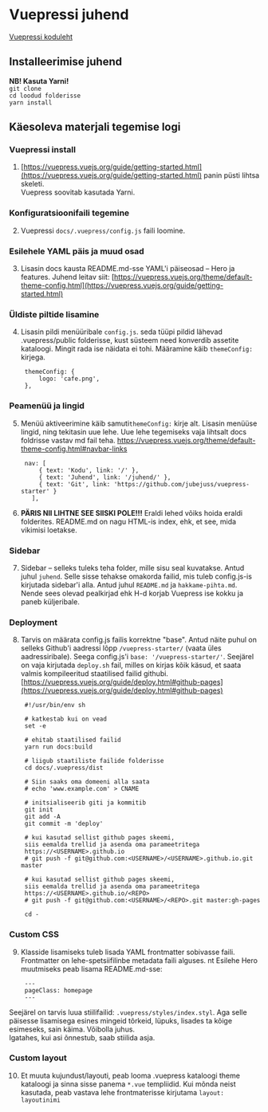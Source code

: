 # Vuepressi juhend
[Vuepressi koduleht](https://vuepress.vuejs.org)  

## Installeerimise juhend
**NB! Kasuta Yarni!**  
`git clone`  
`cd loodud folderisse`  
`yarn install`  

## Käesoleva materjali tegemise logi
### Vuepressi install
1. [https://vuepress.vuejs.org/guide/getting-started.html](https://vuepress.vuejs.org/guide/getting-started.html) panin püsti lihtsa skeleti.  
Vuepress soovitab kasutada Yarni.  
### Konfiguratsioonifaili tegemine
2.  Vuepressi `docs/.vuepress/config.js` faili loomine.  

### Esilehele YAML päis ja muud osad
3. Lisasin docs kausta README.md-sse YAML'i päiseosad – Hero ja features. Juhend leitav siit: [https://vuepress.vuejs.org/theme/default-theme-config.html](https://vuepress.vuejs.org/guide/getting-started.html)  
### Üldiste piltide lisamine
4. Lisasin pildi menüüribale `config.js`. seda tüüpi pildid lähevad .vuepress/public folderisse, kust süsteem need konverdib assetite kataloogi. Mingit rada ise näidata ei tohi. Määramine käib `themeConfig:` kirjega.

        themeConfig: {
            logo: 'cafe.png',
        },
### Peamenüü ja lingid
5. Menüü aktiveerimine käib samuti`themeConfig:` kirje alt. Lisasin menüüse lingid, ning tekitasin uue lehe. Uue lehe tegemiseks vaja lihtsalt docs foldrisse vastav md fail teha. [https://vuepress.vuejs.org/theme/default-theme-config.html#navbar-links ](https://vuepress.vuejs.org/theme/default-theme-config.html#navbar-links ) 
        
        nav: [
            { text: 'Kodu', link: '/' },
            { text: 'Juhend', link: '/juhend/' },
            { text: 'Git', link: 'https://github.com/jubejuss/vuepress-starter' }
          ],
6. **PÄRIS NII LIHTNE SEE SIISKI POLE!!!**  Eraldi lehed võiks hoida eraldi folderites. README.md on nagu HTML-is index, ehk, et see, mida vikimisi loetakse.
### Sidebar
7. Sidebar – selleks tuleks teha folder, mille sisu seal kuvatakse. Antud juhul `juhend`. Selle sisse tehakse omakorda failid, mis tuleb config.js-is kirjutada sidebar'i alla. Antud juhul `README.md` ja `hakkame-pihta.md`. Nende sees olevad pealkirjad ehk H-d korjab Vuepress ise kokku ja paneb küljeribale.
### Deployment
8. Tarvis on määrata config.js failis korrektne "base". Antud näite puhul on selleks Github'i aadressi lõpp `/vuepress-starter/` (vaata üles aadressiribale). Seega config.js'i `base: '/vuepress-starter/'`. Seejärel on vaja kirjutada `deploy.sh` fail, milles on kirjas kõik käsud, et saata valmis kompileeritud staatilised failid githubi.  [https://vuepress.vuejs.org/guide/deploy.html#github-pages](https://vuepress.vuejs.org/guide/deploy.html#github-pages)  
        
        #!/usr/bin/env sh

        # katkestab kui on vead
        set -e

        # ehitab staatilised failid
        yarn run docs:build

        # liigub staatiliste failide folderisse
        cd docs/.vuepress/dist

        # Siin saaks oma domeeni alla saata
        # echo 'www.example.com' > CNAME
        
        # initsialiseerib giti ja kommitib
        git init
        git add -A
        git commit -m 'deploy'
        
        # kui kasutad sellist github pages skeemi, 
        siis eemalda trellid ja asenda oma parameetritega 
        https://<USERNAME>.github.io
        # git push -f git@github.com:<USERNAME>/<USERNAME>.github.io.git master
        
        # kui kasutad sellist github pages skeemi, 
        siis eemalda trellid ja asenda oma parameetritega 
        https://<USERNAME>.github.io/<REPO>
        # git push -f git@github.com:<USERNAME>/<REPO>.git master:gh-pages

        cd -

### Custom CSS
9. Klasside lisamiseks tuleb lisada YAML frontmatter sobivasse faili. Frontmatter on lehe-spetsiifilinbe metadata faili alguses. nt Esilehe Hero muutmiseks peab lisama README.md-sse:
        
        ---
        pageClass: homepage
        ---
Seejärel on tarvis luua stiilifailid: `.vuepress/styles/index.styl`. Aga selle päisesse lisamisega esines mingeid tõrkeid, lüpuks, lisades ta kõige esimeseks, sain käima. Võibolla juhus.  
Igatahes, kui asi õnnestub, saab stiilida asja.

### Custom layout
10. Et muuta kujundust/layouti, peab looma .vuepress kataloogi theme kataloogi ja sinna sisse panema `*.vue` templiidid. Kui mõnda neist kasutada, peab vastava lehe frontmaterisse kirjutama `layout: layoutinimi`